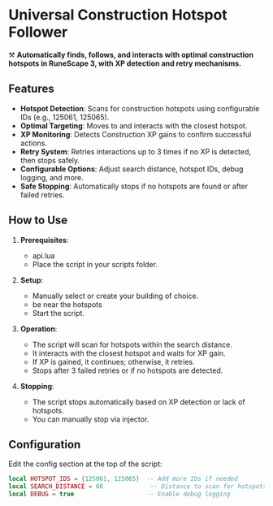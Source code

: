 # Universal Construction Hotspot Follower

 ⚒️ **Automatically finds, follows, and interacts with optimal construction hotspots in RuneScape 3, with XP detection and retry mechanisms.**

## Features

- **Hotspot Detection**: Scans for construction hotspots using configurable IDs (e.g., 125061, 125065).
- **Optimal Targeting**: Moves to and interacts with the closest hotspot.
- **XP Monitoring**: Detects Construction XP gains to confirm successful actions.
- **Retry System**: Retries interactions up to 3 times if no XP is detected, then stops safely.
- **Configurable Options**: Adjust search distance, hotspot IDs, debug logging, and more.
- **Safe Stopping**: Automatically stops if no hotspots are found or after failed retries.

## How to Use

1. **Prerequisites**:
   - api.lua
   - Place the script in your scripts folder.

2. **Setup**:
   - Manually select or create your building of choice.
   - be near the hotspots
   - Start the script.

3. **Operation**:
   - The script will scan for hotspots within the search distance.
   - It interacts with the closest hotspot and waits for XP gain.
   - If XP is gained, it continues; otherwise, it retries.
   - Stops after 3 failed retries or if no hotspots are detected.

4. **Stopping**:
   - The script stops automatically based on XP detection or lack of hotspots.
   - You can manually stop via injector.

## Configuration

Edit the config section at the top of the script:

```lua
local HOTSPOT_IDS = {125061, 125065}  -- Add more IDs if needed
local SEARCH_DISTANCE = 60             -- Distance to scan for hotspots
local DEBUG = true                    -- Enable debug logging
